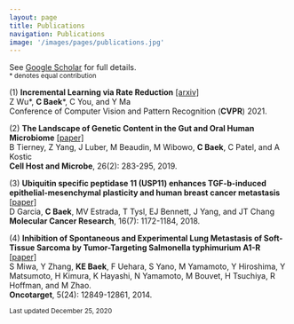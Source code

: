 ```yaml
---
layout: page
title: Publications
navigation: Publications
image: '/images/pages/publications.jpg'
---
```

See [Google Scholar](https://scholar.google.com/citations?user=8jVzL_YAAAAJ&hl=en) for full details.<br/>
<sub> * denotes equal contribution </sub>

(1) **Incremental Learning via Rate Reduction** [\[arxiv\]](https://arxiv.org/abs/2011.14593) <br/> Z Wu\*, **C Baek**\*, C You, and Y Ma <br/> Conference of Computer Vision and Pattern Recognition (**CVPR**) 2021.

(2) **The Landscape of Genetic Content in the Gut and Oral Human Microbiome** [\[paper\]](https://www.sciencedirect.com/science/article/pii/S193131281930352X) <br/> B Tierney, Z Yang, J Luber, M Beaudin, M Wibowo, **C Baek**, C Patel, and A Kostic <br/> **Cell Host and Microbe**, 26(2): 283-295, 2019.

(3) **Ubiquitin specific peptidase 11 (USP11) enhances TGF-b-induced epithelial-mesenchymal plasticity and human breast cancer metastasis** [\[paper\]](https://pubmed.ncbi.nlm.nih.gov/29724812/) <br/> D Garcia, **C Baek**, MV Estrada, T Tysl, EJ Bennett, J Yang, and JT Chang <br/> **Molecular Cancer Research**, 16(7): 1172-1184, 2018.

(4) **Inhibition of Spontaneous and Experimental Lung Metastasis of Soft-Tissue Sarcoma by Tumor-Targeting Salmonella typhimurium A1-R** [\[paper\]](https://pubmed.ncbi.nlm.nih.gov/25528763/) <br/> S Miwa, Y Zhang, **KE Baek**, F Uehara, S Yano, M Yamamoto, Y Hiroshima, Y Matsumoto, H Kimura, K Hayashi, N Yamamoto, M Bouvet, H Tsuchiya, R Hoffman, and M Zhao. <br/> **Oncotarget**, 5(24): 12849-12861, 2014.



<sub> Last updated December 25, 2020 </sub>
